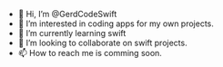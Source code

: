 - 👋 Hi, I’m @GerdCodeSwift
- 👀 I’m interested in coding apps for my own projects.
- 🌱 I’m currently learning swift
- 💞️ I’m looking to collaborate on swift projects.
- 📫 How to reach me is comming soon.

<!---
gerdfaedtke/gerdfaedtke is a ✨ special ✨ repository because its `README.md` (this file) appears on your GitHub profile.
You can click the Preview link to take a look at your changes.
--->
